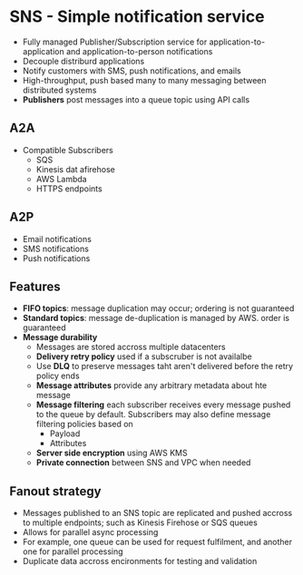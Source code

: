 # SNS - Simple notification service
* Fully managed Publisher/Subscription service for application-to-application and application-to-person notifications
* Decouple distriburd applications
* Notify customers with SMS, push notifications, and emails
* High-throughput, push based many to many messaging between distributed systems
* **Publishers** post messages into a queue topic using API calls

## A2A
* Compatible Subscribers
  * SQS
  * Kinesis dat afirehose
  * AWS Lambda 
  * HTTPS endpoints
## A2P
* Email notifications
* SMS notifications
* Push notifications

## Features
* **FIFO topics**: message duplication may occur; ordering is not guaranteed
* **Standard topics**: message de-duplication is managed by AWS. order is guaranteed
* **Message durability**
  * Messages are stored accross multiple datacenters
  * **Delivery retry policy** used if a subscruber is not availalbe
  * Use **DLQ** to preserve messages taht aren't delivered before the retry policy ends
  * **Message attributes** provide any arbitrary metadata about hte message
  * **Message filtering** each subscriber receives every message pushed to the queue by default. Subscribers may also define message filtering policies based on  
    * Payload
    * Attributes
  * **Server side encryption** using AWS KMS
  * **Private connection** between SNS and VPC when needed

## Fanout strategy
* Messages published to an SNS topic are replicated and pushed accross to multiple endpoints; such as Kinesis Firehose or SQS queues
* Allows for parallel async processing
* For example, one queue can be used for request fulfilment, and another one for parallel processing
* Duplicate data accross encironments for testing and validation

